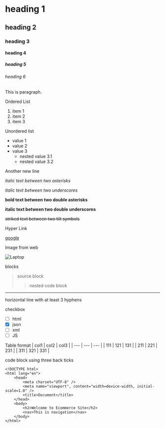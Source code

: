 # heading 1
## heading 2
### heading 3
#### heading 4
##### heading 5
###### heading 6

This is paragraph.

Ordered List
1. item 1
2. item 2
3. item 3

Unordered list
- value 1
- value 2
- value 3
    - nested value 3.1
    - nested value 3.2

Another new line

*italic text between two asterisks*

_italic text between two underscores_

**bold text between two double asterisks**

__italic text between two double underscores__

~~striked text between two tilt symbols~~

Hyper Link

[google](https://www.google.com/)

Image from web

![Laptop](https://pisces.bbystatic.com/image2/BestBuy_US/images/products/6582/6582839_sd.jpg;maxHeight=140;maxWidth=140;format=webp)

blocks

> source block
>> nested code block
---
horizontal line with at least 3 hyphens

checkbox
- [ ]  html
- [X] json
- [ ] xml
- [ ] JS

Table format
| col1 | col2 | col3 |
| ---  | ---  | ---  |
| 111  | 121  | 131  |
| 211  | 221  | 231  |
| 311  | 321  | 331  |

code block using three back ticks
```
<!DOCTYPE html>
<html lang="en">
    <head>
        <meta charset="UTF-8" />
        <meta name="viewport", content="width=device-width, initial-scale=1.0" />
        <title>Document</title>
    </head>
    <body>
        <h2>Welcome to Ecommerce Site</h2>
        <nav>This is navigation</nav>
    </body>
</html>
```
